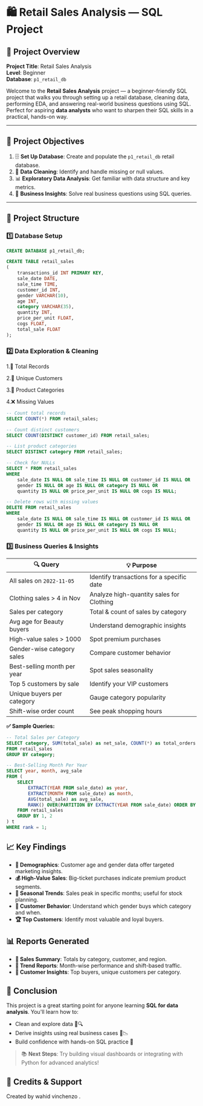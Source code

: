 # 🛍️ Retail Sales Analysis — SQL Project

## 📌 Project Overview

**Project Title**: Retail Sales Analysis  
**Level**: Beginner  
**Database**: `p1_retail_db`

Welcome to the **Retail Sales Analysis** project — a beginner-friendly SQL project that walks you through setting up a retail database, cleaning data, performing EDA, and answering real-world business questions using SQL. Perfect for aspiring **data analysts** who want to sharpen their SQL skills in a practical, hands-on way.

---

## 🎯 Project Objectives

1. 🗄️ **Set Up Database**: Create and populate the `p1_retail_db` retail database.  
2. 🧹 **Data Cleaning**: Identify and handle missing or null values.  
3. 📊 **Exploratory Data Analysis**: Get familiar with data structure and key metrics.  
4. 💼 **Business Insights**: Solve real business questions using SQL queries.

---

## 🧱 Project Structure

### 1️⃣ Database Setup

```sql
CREATE DATABASE p1_retail_db;

CREATE TABLE retail_sales
(
    transactions_id INT PRIMARY KEY,
    sale_date DATE,	
    sale_time TIME,
    customer_id INT,	
    gender VARCHAR(10),
    age INT,
    category VARCHAR(35),
    quantity INT,
    price_per_unit FLOAT,	
    cogs FLOAT,
    total_sale FLOAT
);
```
### 2️⃣ Data Exploration & Cleaning
1.🔢 Total Records

2.👤 Unique Customers

3.🛒 Product Categories

4.❌ Missing Values

```sql
-- Count total records
SELECT COUNT(*) FROM retail_sales;

-- Count distinct customers
SELECT COUNT(DISTINCT customer_id) FROM retail_sales;

-- List product categories
SELECT DISTINCT category FROM retail_sales;

-- Check for NULLs
SELECT * FROM retail_sales
WHERE 
    sale_date IS NULL OR sale_time IS NULL OR customer_id IS NULL OR 
    gender IS NULL OR age IS NULL OR category IS NULL OR 
    quantity IS NULL OR price_per_unit IS NULL OR cogs IS NULL;

-- Delete rows with missing values
DELETE FROM retail_sales
WHERE 
    sale_date IS NULL OR sale_time IS NULL OR customer_id IS NULL OR 
    gender IS NULL OR age IS NULL OR category IS NULL OR 
    quantity IS NULL OR price_per_unit IS NULL OR cogs IS NULL;
```
### 3️⃣ Business Queries & Insights
| 🔍 **Query**                | 💡 **Purpose**                            |
| --------------------------- | ----------------------------------------- |
| All sales on `2022-11-05`   | Identify transactions for a specific date |
| Clothing sales > 4 in Nov   | Analyze high-quantity sales for Clothing  |
| Sales per category          | Total & count of sales by category        |
| Avg age for Beauty buyers   | Understand demographic insights           |
| High-value sales > 1000     | Spot premium purchases                    |
| Gender-wise category sales  | Compare customer behavior                 |
| Best-selling month per year | Spot sales seasonality                    |
| Top 5 customers by sale     | Identify your VIP customers               |
| Unique buyers per category  | Gauge category popularity                 |
| Shift-wise order count      | See peak shopping hours                   |

**✅ Sample Queries:**
```sql
-- Total Sales per Category
SELECT category, SUM(total_sale) as net_sale, COUNT(*) as total_orders
FROM retail_sales
GROUP BY category;

-- Best-Selling Month Per Year
SELECT year, month, avg_sale
FROM (
    SELECT 
        EXTRACT(YEAR FROM sale_date) as year,
        EXTRACT(MONTH FROM sale_date) as month,
        AVG(total_sale) as avg_sale,
        RANK() OVER(PARTITION BY EXTRACT(YEAR FROM sale_date) ORDER BY AVG(total_sale) DESC) as rank
    FROM retail_sales
    GROUP BY 1, 2
) t
WHERE rank = 1;
```
## 📈 Key Findings

- **🧓 Demographics**: Customer age and gender data offer targeted marketing insights.  
- **💰 High-Value Sales**: Big-ticket purchases indicate premium product segments.  
- **📅 Seasonal Trends**: Sales peak in specific months; useful for stock planning.  
- **🎯 Customer Behavior**: Understand which gender buys which category and when.  
- **🏆 Top Customers**: Identify most valuable and loyal buyers.

## 📊 Reports Generated

- **🧾 Sales Summary**: Totals by category, customer, and region.  
- **📆 Trend Reports**: Month-wise performance and shift-based traffic.  
- **👥 Customer Insights**: Top buyers, unique customers per category.

## 🧠 Conclusion

This project is a great starting point for anyone learning **SQL for data analysis**. You'll learn how to:

- Clean and explore data 🧼🔍  
- Derive insights using real business cases 💼📉  
- Build confidence with hands-on SQL practice 💪  

> 📚 **Next Steps**: Try building visual dashboards or integrating with Python for advanced analytics!

## 🤝 Credits & Support

Created by wahid vinchenzo . 


